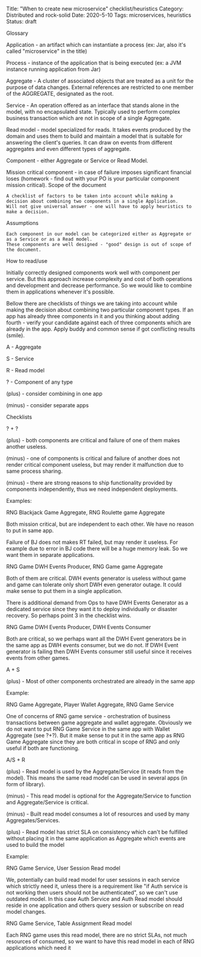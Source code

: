 Title: "When to create new microservice" checklist/heuristics
Category: Distributed and rock-solid
Date: 2020-5-10
Tags: microservices, heuristics
Status: draft


Glossary

Application - an artifact which can instantiate a process (ex: Jar, also it's called "microservice" in the title)

Process - instance of the application that is being executed (ex: a JVM instance running application from Jar)

Aggregate - A cluster of associated objects that are treated as a unit for the purpose of data changes. External references are restricted to one member of the AGGREGATE, designated as the root.

Service - An operation offered as an interface that stands alone in the model, with no encapsulated state. Typically used to perform complex business transaction which are not in scope of a single Aggregate.

Read model - model specialized for reads. It takes events produced by the domain and uses them to build and maintain a model that is suitable for answering the client's queries. It can draw on events from different aggregates and even different types of aggregate.

Component - either Aggregate or Service or Read Model.

Mission critical component - in case of failure imposes significant financial loses (homework - find out with your PO is your particular component mission critical).
Scope of the document

    A checklist of factors to be taken into account while making a decision about combining two components in a single Application.
    Will not give universal answer - one will have to apply heuristics to make a decision.

Assumptions

    Each component in our model can be categorized either as Aggregate or as a Service or as a Read model.
    These components are well designed - "good" design is out of scope of the document.

How to read/use

Initially correctly designed components work well with component per service. But this approach increase complexity and cost of both operations and development and decrease performance. So we would like to combine them in applications whenever it's possible.

Bellow there are checklists of things we are taking into account while making the decision about combining two particular component types. If an app has already three components in it and you thinking about adding fourth - verify your candidate against each of three components which are already in the app. Apply buddy and common sense if got conflicting results (smile).

A - Aggregate

S - Service

R - Read model

? - Component of any type

(plus) - consider combining in one app

(minus) - consider separate apps

Checklists

? + ?

(plus) - both components are critical and failure of one of them makes another useless.

(minus) - one of components is critical and failure of another does not render critical component useless, but may render it malfunction due to same process sharing.

(minus) - there are strong reasons to ship functionality provided by components independently, thus we need independent deployments.

Examples:

RNG Blackjack Game Aggregate, RNG Roulette game Aggregate

Both mission critical, but are independent to each other. We have no reason to put in same app.

Failure of BJ does not makes RT failed, but may render it useless. For example due to error in BJ code there will be a huge memory leak. So we want them in separate applications.

RNG Game DWH Events Producer, RNG Game game Aggregate

Both of them are critical. DWH events generator is useless without game and game can tolerate only short DWH even generator outage. It could make sense to put them in a single application.

There is additional demand from Ops to have DWH Events Generator as a dedicated service since they want it to deploy individually or disaster recovery. So perhaps point 3 in the checklist wins.

RNG Game DWH Events Producer, DWH Events Consumer

Both are critical, so we perhaps want all the DWH Event generators be in the same app as DWH events consumer, but we do not. If DWH Event generator is failing then DWH Events consumer still useful since it receives events from other games.

A + S

(plus) - Most of other components orchestrated are already in the same app

Example:

RNG Game Aggregate, Player Wallet Aggregate, RNG Game Service

One of concerns of RNG game service - orchestration of business transactions between game aggregate and wallet aggregate. Obviously we do not want to put RNG Game Service in the same app with Wallet Aggregate (see ?+?). But it make sense to put it in the same app as RNG Game Aggregate since they are both critical in scope of RNG and only useful if both are functioning.

A/S + R

(plus) - Read model is used by the Aggregate/Service (it reads from the model). This means the same read model can be used in several apps (in form of library).

(minus) - This read model is optional for the Aggregate/Service to function and Aggregate/Service is critical.

(minus) - Built read model consumes a lot of resources and used by many Aggregates/Services.

(plus) - Read model has strict SLA on consistency which can't be fulfilled without placing it in the same application as Aggregate which events are used to build the model

Example:

RNG Game Service, User Session Read model

We, potentially can build read model for user sessions in each service which strictly need it, unless there is a requirement like "if Auth service is not working then users should not be authenticated", so we can't use outdated model. In this case Auth Service and Auth Read model should reside in one application and others query session or subscribe on read model changes.

RNG Game Service, Table Assignment Read model

Each RNG game uses this read model, there are no strict SLAs, not much resources of consumed, so we want to have this read model in each of RNG applications which need it
